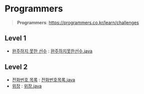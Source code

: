 # Programmers
> **Programmers**: https://programmers.co.kr/learn/challenges

## Level 1
- [완주하지 못한 선수](https://programmers.co.kr/learn/courses/30/lessons/42576) : [완주하지못한선수.java](https://github.com/johee96/Algorithm-Study-2021/blob/programmers/src/programmers/level1/%EC%99%84%EC%A3%BC%ED%95%98%EC%A7%80%EB%AA%BB%ED%95%9C%EC%84%A0%EC%88%98.java)

## Level 2
- [전화번호 목록](https://programmers.co.kr/learn/courses/30/lessons/42577) : [전화번호목록.java](https://github.com/johee96/Algorithm-Study-2021/blob/programmers/src/programmers/level2/%EC%A0%84%ED%99%94%EB%B2%88%ED%98%B8%EB%AA%A9%EB%A1%9D.java)
- [위장](https://programmers.co.kr/learn/courses/30/lessons/42578) : [위장.java](https://github.com/johee96/Algorithm-Study-2021/blob/programmers/src/programmers/level2/%EC%9C%84%EC%9E%A5.java)
